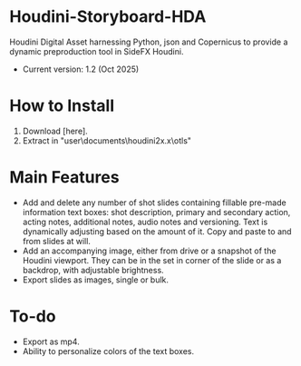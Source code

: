 # Houdini-Storyboard-HDA
Houdini Digital Asset harnessing Python, json and Copernicus to provide a dynamic preproduction tool in SideFX Houdini.
- Current version: 1.2 (Oct 2025)

# How to Install

1. Download [here].
2. Extract in "user\documents\houdini2x.x\otls"

# Main Features

- Add and delete any number of shot slides containing fillable pre-made information text boxes: shot description, primary and secondary action, acting notes, additional notes, audio notes and versioning. Text is dynamically adjusting based on the amount of it. Copy and paste to and from slides at will.
- Add an accompanying image, either from drive or a snapshot of the Houdini viewport. They can be in the set in corner of the slide or as a backdrop, with adjustable brightness.
- Export slides as images, single or bulk.

# To-do

- Export as mp4.
- Ability to personalize colors of the text boxes.
